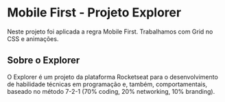 # Mobile First - Projeto Explorer

Neste projeto foi aplicada a regra Mobile First. Trabalhamos com Grid no CSS e animações.

## Sobre o Explorer

O Explorer é um projeto da plataforma Rocketseat para o desenvolvimento de habilidade técnicas em programação e, também, comportamentais, baseado no método 7-2-1 (70% coding, 20% networking, 10% branding).